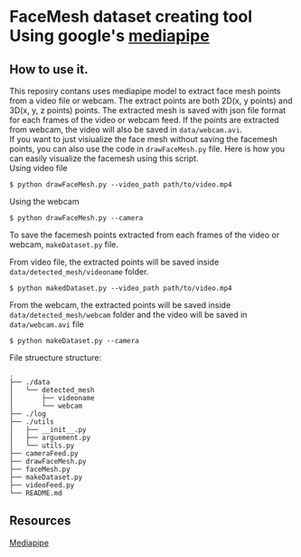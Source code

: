 # FaceMesh dataset creating tool Using google's [mediapipe](https://google.github.io/mediapipe/solutions/face_mesh.html)
## How to use it.

This reposiry contans uses mediapipe model to extract face mesh points from a video file or webcam. The extract points are both 2D(x, y points) and 3D(x, y, z points) points. The extracted mesh is saved with json file format for each frames of the video or webcam feed. If the points are extracted from webcam, the video will also be saved in ``` data/webcam.avi ```. 
<br>
If you want to just visiualize the face mesh without saving the facemesh points, you can also use the code in ``` drawFaceMesh.py ``` file. Here is how you can easily visualize the facemesh using this script.
<br>
Using video file
```shell
$ python drawFaceMesh.py --video_path path/to/video.mp4
```
Using the webcam
```shell
$ python drawFaceMesh.py --camera
```

To save the facemesh points extracted from each frames of the video or webcam, ``` makeDataset.py ``` file. 

From video file, the extracted points will be saved inside ``` data/detected_mesh/videoname ``` folder.
```shell
$ python makedDataset.py --video_path path/to/video.mp4
```

From the webcam, the extracted points will be saved inside ``` data/detected_mesh/webcam ``` folder and the video will be saved in ``` data/webcam.avi ``` file

```shell
$ python makeDataset.py --camera
```

File struecture structure:
``` shell
.
├── ./data
│   └── detected_mesh
│       ├── videoname
│       └── webcam
├── ./log
├── ./utils
│   ├── __init__.py
│   ├── arguement.py
│   └── utils.py
├── cameraFeed.py
├── drawFaceMesh.py
├── faceMesh.py
├── makeDataset.py
├── videoFeed.py
└── README.md
```

## Resources
[Mediapipe](https://google.github.io/mediapipe/solutions/face_mesh.html)
               